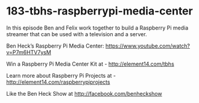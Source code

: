 # 183-tbhs-raspberrypi-media-center

In this episode Ben and Felix work together to build a Raspberry Pi media streamer that can be used with a television and a server.

Ben Heck’s Raspberry Pi Media Center: https://www.youtube.com/watch?v=P7m6HTV7ysM

Win a Raspberry Pi Media Center Kit at - http://element14.com/tbhs

Learn more about Raspberry Pi Projects at - http://element14.com/raspberrypiprojects

Like the Ben Heck Show at http://facebook.com/benheckshow
